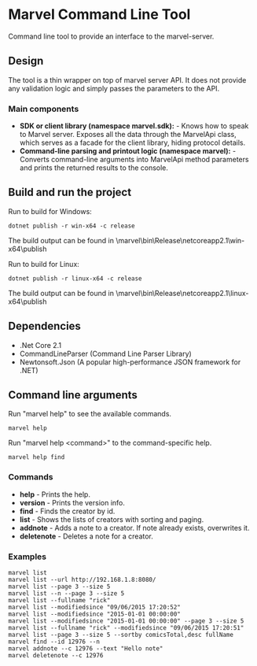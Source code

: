 # Marvel Command Line Tool

Command line tool to provide an interface to the marvel-server.

## Design

The tool is a thin wrapper on top of marvel server API.
It does not provide any validation logic and simply passes the parameters to the API.

### Main components

* __SDK or client library (namespace marvel.sdk):__ - Knows how to speak to Marvel server. Exposes all the data through the MarvelApi class, which serves as a facade for the client library, hiding protocol details.
* __Command-line parsing and printout logic (namespace marvel):__ - Converts command-line arguments into MarvelApi method parameters and prints the returned results to the console.

## Build and run the project

Run to build for Windows:

```
dotnet publish -r win-x64 -c release
```

The build output can be found in \marvel\bin\Release\netcoreapp2.1\win-x64\publish

Run to build for Linux:

```
dotnet publish -r linux-x64 -c release
```

The build output can be found in \marvel\bin\Release\netcoreapp2.1\linux-x64\publish

## Dependencies

* .Net Core 2.1
* CommandLineParser (Command Line Parser Library)
* Newtonsoft.Json (A popular high-performance JSON framework for .NET)

## Command line arguments

Run "marvel help" to see the available commands.

```
marvel help
```

Run "marvel help &lt;command&gt;" to the command-specific help.

```
marvel help find
```

### Commands

* __help__ - Prints the help.
* __version__ - Prints the version info.
* __find__ - Finds the creator by id.
* __list__ - Shows the lists of creators with sorting and paging.
* __addnote__ - Adds a note to a creator. If note already exists, overwrites it.
* __deletenote__ - Deletes a note for a creator.

### Examples

```
marvel list
marvel list --url http://192.168.1.8:8080/
marvel list --page 3 --size 5
marvel list --n --page 3 --size 5
marvel list --fullname "rick"
marvel list --modifiedsince "09/06/2015 17:20:52"
marvel list --modifiedsince "2015-01-01 00:00:00"
marvel list --modifiedsince "2015-01-01 00:00:00" --page 3 --size 5
marvel list --fullname "rick" --modifiedsince "09/06/2015 17:20:51"
marvel list --page 3 --size 5 --sortby comicsTotal,desc fullName
marvel find --id 12976 --n
marvel addnote --c 12976 --text "Hello note"
marvel deletenote --c 12976
```
